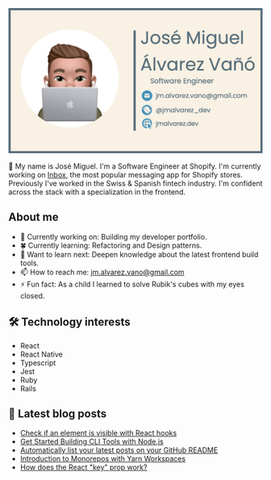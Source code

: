[![Banner](https://raw.githubusercontent.com/josemiguel-alvarez/josemiguel-alvarez/main/assets/banner-with-border.png)](https://www.jmalvarez.dev)

👋 My name is José Miguel. I'm a Software Engineer at Shopify. I'm currently working on [Inbox](https://www.shopify.com/inbox), the most popular messaging app for Shopify stores. Previously I've worked in the Swiss & Spanish fintech industry. I'm confident across the stack with a specialization in the frontend.

## About me

- 🔨 Currently working on: Building my developer portfolio.
- 🍀 Currently learning: Refactoring and Design patterns.
- 💭 Want to learn next: Deepen knowledge about the latest frontend build tools.
- 📫 How to reach me: jm.alvarez.vano@gmail.com
- ⚡ Fun fact: As a child I learned to solve Rubik's cubes with my eyes closed.

## 🛠️ Technology interests

- React
- React Native
- Typescript
- Jest
- Ruby
- Rails

## 📝 Latest blog posts

<!--START_SECTION:feed-->
* [Check if an element is visible with React hooks](https:&#x2F;&#x2F;www.jmalvarez.dev&#x2F;posts&#x2F;check-element-is-visible-react-hooks)
* [Get Started Building CLI Tools with Node.js](https:&#x2F;&#x2F;www.jmalvarez.dev&#x2F;posts&#x2F;build-cli-tool-with-node)
* [Automatically list your latest posts on your GitHub README](https:&#x2F;&#x2F;www.jmalvarez.dev&#x2F;posts&#x2F;automatically-update-github-readme)
* [Introduction to Monorepos with Yarn Workspaces](https:&#x2F;&#x2F;www.jmalvarez.dev&#x2F;posts&#x2F;yarn-workspaces)
* [How does the React &quot;key&quot; prop work?](https:&#x2F;&#x2F;www.jmalvarez.dev&#x2F;posts&#x2F;how-react-keys-work)
<!--END_SECTION:feed-->
